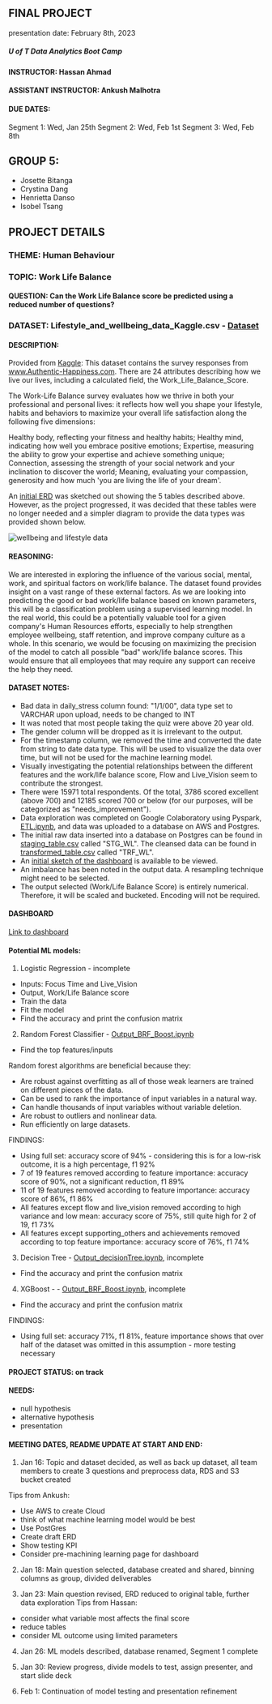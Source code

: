 ## FINAL PROJECT 
presentation date: February 8th, 2023


##### U of T Data Analytics Boot Camp
#### INSTRUCTOR: Hassan Ahmad
#### ASSISTANT INSTRUCTOR: Ankush Malhotra

#### DUE DATES:
Segment 1: Wed, Jan 25th
Segment 2: Wed, Feb 1st
Segment 3: Wed, Feb 8th

## GROUP 5:
- Josette Bitanga
- Crystina Dang
- Henrietta Danso
- Isobel Tsang


## PROJECT DETAILS
### THEME: Human Behaviour
### TOPIC: Work Life Balance
#### QUESTION: Can the Work Life Balance score be predicted using a reduced number of questions?
### DATASET: Lifestyle_and_wellbeing_data_Kaggle.csv - [Dataset](data/Lifestyle_and_wellbeing_data_Kaggle.csv)
#### DESCRIPTION: 
Provided from [Kaggle](https://www.kaggle.com/datasets/ydalat/lifestyle-and-wellbeing-data):
This dataset contains the survey responses from www.Authentic-Happiness.com.
There are 24 attributes describing how we live our lives, including a calculated field, the Work_Life_Balance_Score.

The Work-Life Balance survey evaluates how we thrive in both your professional and personal lives: it reflects how well you shape your lifestyle, habits and behaviors to maximize your overall life satisfaction along the following five dimensions:

Healthy body, reflecting your fitness and healthy habits;
Healthy mind, indicating how well you embrace positive emotions;
Expertise, measuring the ability to grow your expertise and achieve something unique;
Connection, assessing the strength of your social network and your inclination to discover the world;
Meaning, evaluating your compassion, generosity and how much 'you are living the life of your dream'.

An [initial ERD](images/initial_wellbeing_and_lifestyle_ERD.png) was sketched out showing the 5 tables described above. However, as the project progressed, it was decided that these tables were no longer needed and a simpler diagram to provide the data types was provided shown below.

![wellbeing and lifestyle data](images/wellbeing_lifestyle_erd.png)

#### REASONING: 
We are interested in exploring the influence of the various social, mental, work, and spiritual factors on work/life balance. The dataset found provides insight on a vast range of these external factors. As we are looking into predicting the good or bad work/life balance based on known parameters, this will be a classification problem using a supervised learning model. In the real world, this could be a potentially valuable tool for a given company's Human Resources efforts, especially to help strengthen employee wellbeing, staff retention, and improve company culture as a whole. In this scenario, we would be focusing on maximizing the precision of the model to catch all possible "bad" work/life balance scores. This would ensure that all employees that may require any support can receive the help they need.

#### DATASET NOTES:
- Bad data in daily_stress column found: "1/1/00", data type set to VARCHAR upon upload, needs to be changed to INT
- It was noted that most people taking the quiz were above 20 year old.
- The gender column will be dropped as it is irrelevant to the output.
- For the timestamp column, we removed the time and converted the date from string to date data type. This will be used to visualize the data over time, but will not be used for the machine learning model.
- Visually investigating the potential relationships between the different features and the work/life balance score, Flow and Live_Vision seem to contribute the strongest. 
- There were 15971 total respondents. Of the total, 3786 scored excellent (above 700) and 12185 scored 700 or below (for our purposes, will be categorized as "needs_improvement").
- Data exploration was completed on Google Colaboratory using Pyspark, [ETL.ipynb](notebooks/ETL.ipynb), and data was uploaded to a database on AWS and Postgres.
- The initial raw data inserted into a database on Postgres can be found in [staging_table.csv](data/staging_table.csv) called "STG_WL". The cleansed data can be found in [transformed_table.csv](data/transformed_table.csv) called "TRF_WL".
- An [initial sketch of the dashboard](dashboard/Dashboard_MockUp_ROUGH.pptx) is available to be viewed.
- An imbalance has been noted in the output data. A resampling technique might need to be selected.
- The output selected (Work/Life Balance Score) is entirely numerical. Therefore, it will be scaled and bucketed. Encoding will not be required.

#### DASHBOARD
[Link to dashboard](https://public.tableau.com/views/WellbeingandHappiness/Dashboard1?:language=en-US&publish=yes&:display_count=n&:origin=viz_share_link)

#### Potential ML models:
1. Logistic Regression - incomplete
- Inputs: Focus Time and Live_Vision
- Output, Work/Life Balance score
- Train the data
- Fit the model
- Find the accuracy and print the confusion matrix

2. Random Forest Classifier - [Output_BRF_Boost.ipynb](notebooks/Output_BRF_Boost.ipynb)
- Find the top features/inputs

Random forest algorithms are beneficial because they:

- Are robust against overfitting as all of those weak learners are trained on different pieces of the data.
- Can be used to rank the importance of input variables in a natural way.
- Can handle thousands of input variables without variable deletion.
- Are robust to outliers and nonlinear data.
- Run efficiently on large datasets.


FINDINGS: 
- Using full set: accuracy score of 94% - considering this is for a low-risk outcome, it is a high percentage, f1 92%
- 7 of 19 features removed according to feature importance: accuracy score of 90%, not a significant reduction, f1 89%
- 11 of 19 features removed according to feature importance: accuracy score of 86%, f1 86%
- All features except flow and live_vision removed according to high variance and low mean: accuracy score of 75%, still quite high for 2 of 19, f1 73%
- All features except supporting_others and achievements removed according to top feature importance: accuracy score of 76%, f1 74%


3. Decision Tree - [Output_decisionTree.ipynb](notebooks/Output_decisionTree.ipynb), incomplete
- Find the accuracy and print the confusion matrix

4. XGBoost - - [Output_BRF_Boost.ipynb](notebooks/Output_BRF_Boost.ipynb), incomplete
- Find the accuracy and print the confusion matrix


FINDINGS:
- Using full set: accuracy 71%, f1 81%, feature importance shows that over half of the dataset was omitted in this assumption - more testing necessary

#### PROJECT STATUS: on track

#### NEEDS:
- null hypothesis
- alternative hypothesis
- presentation

#### MEETING DATES, README UPDATE AT START AND END:
1. Jan 16: Topic and dataset decided, as well as back up dataset, all team members to create 3 questions and preprocess data, RDS and S3 bucket created

Tips from Ankush:
- Use AWS to create Cloud
- think of what machine learning model would be best
- Use PostGres
- Create draft ERD
- Show testing KPI
- Consider pre-machining learning page for dashboard

2. Jan 18: Main question selected, database created and shared, binning columns as group, divided deliverables

3. Jan 23: Main question revised, ERD reduced to original table, further data exploration
Tips from Hassan:
- consider what variable most affects the final score
- reduce tables
- consider ML outcome using limited parameters

4. Jan 26: ML models described, database renamed, Segment 1 complete

5. Jan 30: Review progress, divide models to test, assign presenter, and start slide deck

6. Feb 1: Continuation of model testing and presentation refinement